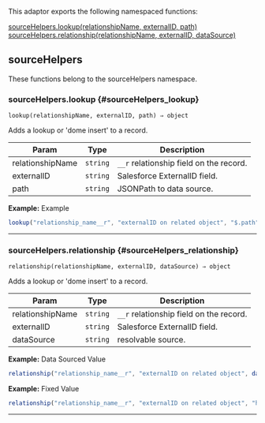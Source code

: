 
This adaptor exports the following namespaced functions:

<dl>
<dt>
    <a href="#sourceHelpers_lookup">sourceHelpers.lookup(relationshipName, externalID, path)</a>
</dt>

<dt>
    <a href="#sourceHelpers_relationship">sourceHelpers.relationship(relationshipName, externalID, dataSource)</a>
</dt>
</dl>



## sourceHelpers

These functions belong to the sourceHelpers namespace.
### sourceHelpers.lookup {#sourceHelpers_lookup}

<p><code>lookup(relationshipName, externalID, path) ⇒ object</code></p>

Adds a lookup or 'dome insert' to a record.


| Param | Type | Description |
| --- | --- | --- |
| relationshipName | <code>string</code> | `__r` relationship field on the record. |
| externalID | <code>string</code> | Salesforce ExternalID field. |
| path | <code>string</code> | JSONPath to data source. |

**Example:** Example
```js
lookup("relationship_name__r", "externalID on related object", "$.path")
```

* * *


### sourceHelpers.relationship {#sourceHelpers_relationship}

<p><code>relationship(relationshipName, externalID, dataSource) ⇒ object</code></p>

Adds a lookup or 'dome insert' to a record.


| Param | Type | Description |
| --- | --- | --- |
| relationshipName | <code>string</code> | `__r` relationship field on the record. |
| externalID | <code>string</code> | Salesforce ExternalID field. |
| dataSource | <code>string</code> | resolvable source. |

**Example:** Data Sourced Value
```js
relationship("relationship_name__r", "externalID on related object", dataSource("path"))
```
**Example:** Fixed Value
```js
relationship("relationship_name__r", "externalID on related object", "hello world")
```

* * *


